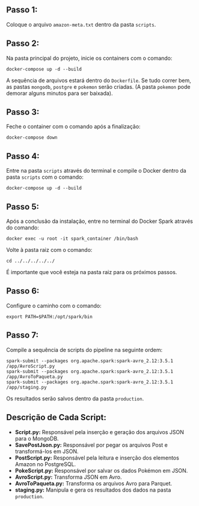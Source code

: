 <body>
<h2>Passo 1:</h2>
<p>Coloque o arquivo <code>amazon-meta.txt</code> dentro da pasta <code>scripts</code>.</p>

<h2>Passo 2:</h2>
<p>Na pasta principal do projeto, inicie os containers com o comando:</p>
<pre><code>docker-compose up -d --build</code></pre>
<p>A sequência de arquivos estará dentro do <code>Dockerfile</code>. Se tudo correr bem, as pastas <code>mongodb</code>, <code>postgre</code> e <code>pokemon</code> serão criadas. (A pasta <code>pokemon</code> pode demorar alguns minutos para ser baixada).</p>

<h2>Passo 3:</h2>
<p>Feche o container com o comando após a finalização:</p>
<pre><code>docker-compose down</code></pre>

<h2>Passo 4:</h2>
<p>Entre na pasta <code>scripts</code> através do terminal e compile o Docker dentro da pasta <code>scripts</code> com o comando:</p>
<pre><code>docker-compose up -d --build</code></pre>

<h2>Passo 5:</h2>
<p>Após a conclusão da instalação, entre no terminal do Docker Spark através do comando:</p>
<pre><code>docker exec -u root -it spark_container /bin/bash</code></pre>
<p>Volte à pasta raiz com o comando:</p>
<pre><code>cd ../../../../../</code></pre>
<p>É importante que você esteja na pasta raiz para os próximos passos.</p>

<h2>Passo 6:</h2>
<p>Configure o caminho com o comando:</p>
<pre><code>export PATH=$PATH:/opt/spark/bin</code></pre>

<h2>Passo 7:</h2>
<p>Compile a sequência de scripts do pipeline na seguinte ordem:</p>
<pre><code>spark-submit --packages org.apache.spark:spark-avro_2.12:3.5.1 /app/AvroScript.py
spark-submit --packages org.apache.spark:spark-avro_2.12:3.5.1 /app/AvroToPaqueta.py
spark-submit --packages org.apache.spark:spark-avro_2.12:3.5.1 /app/staging.py</code></pre>
<p>Os resultados serão salvos dentro da pasta <code>production</code>.</p>

<h2>Descrição de Cada Script:</h2>
<ul>
    <li><strong>Script.py:</strong> Responsável pela inserção e geração dos arquivos JSON para o MongoDB.</li>
    <li><strong>SavePostJson.py:</strong> Responsável por pegar os arquivos Post e transformá-los em JSON.</li>
    <li><strong>PostScript.py:</strong> Responsável pela leitura e inserção dos elementos Amazon no PostgreSQL.</li>
    <li><strong>PokeScript.py:</strong> Responsável por salvar os dados Pokémon em JSON.</li>
    <li><strong>AvroScript.py:</strong> Transforma JSON em Avro.</li>
    <li><strong>AvroToPaqueta.py:</strong> Transforma os arquivos Avro para Parquet.</li>
    <li><strong>staging.py:</strong> Manipula e gera os resultados dos dados na pasta <code>production</code>.</li>
</ul>

</body>
</html>
